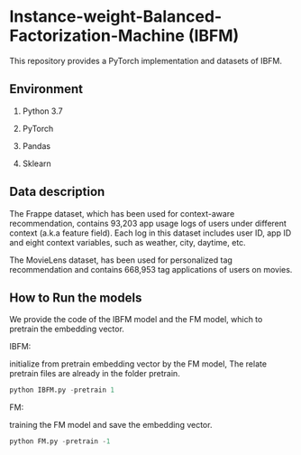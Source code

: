 # Instance-weight-Balanced-Factorization-Machine (IBFM)

This repository provides a PyTorch implementation and datasets of IBFM.



## Environment

1. Python 3.7

2. PyTorch

3. Pandas

5. Sklearn



## Data description

The Frappe dataset, which has been used for context-aware recommendation, contains 93,203 app usage logs of users under different context (a.k.a feature field). Each log in this dataset includes user ID, app ID and eight context variables, such as weather, city, daytime, etc.

The MovieLens dataset, has been used for personalized tag recommendation and contains 668,953 tag applications of users on movies.



## How to Run the models

We provide the code of the IBFM model and the FM model, which to pretrain the embedding vector.



IBFM:

initialize from pretrain embedding vector by the FM model, The relate pretrain files are already in the folder pretrain.

```python
python IBFM.py -pretrain 1
```

FM:

training the FM model and save the embedding vector.

```python
python FM.py -pretrain -1
```

